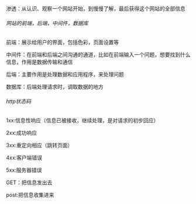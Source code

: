 渗透：从认识、观察一个网站开始，到慢慢了解，最后获得这个网站的全部信息

###### 网站的前端，后端，中间件，数据库

前端：展示给用户的界面，包括色彩，页面设置等

中间件：在前端和后端之间沟通的通道，比如在前端输入一个问题，想要找到什么信息，作用是数据传输和通信

后端：主要作用是处理数据和应用程序，来处理问题

数据库：后端处理请求时，调取数据的地方

###### http状态码

 1xx:信息性响应（信息已被接收，继续处理，是对请求的初步回应）

2xx:成功响应

3xx:重定向相应（跳转页面）

4xx:客户端错误

5xx:服务器错误

GET：把信息发出去

post:把信息收集进来



